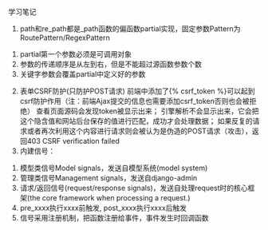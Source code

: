 学习笔记
1. path和re_path都是_path函数的偏函数partial实现，固定参数Pattern为RoutePattern/RegexPattern
1) partial第一个参数必须是可调用对象
2) 参数的传递顺序是从左到右，但是不能超过源函数参数个数
3) 关键字参数会覆盖partial中定义好的参数
2. 表单CSRF防护(只防护POST请求)
前端中添加了{% csrf_token %}可以起到csrf防护作用（注：前端Ajax提交的信息也需要添加csrf_token否则也会被拒绝）
查看页面源码会发现token被显示出来；
引擎解析不会显示出来，它会把这个隐含值和网站后台保存的值进行匹配，成功才会处理数据；
如果反复的请求或者再次利用这个内容进行请求则会被认为是伪造的POST请求（攻击），返回403 CSRF verification failed
3. 内建信号：
1) 模型类信号Model signals，发送自模型系统(model system)
2) 管理类信号Management signals，发送自django-admin
3) 请求/返回信号(request/response signals)，发送自处理request时的核心框架(the core framework when processing a request.)
4) pre_xxxx执行xxxx前触发, post_xxxx执行xxxx后触发
5) 信号采用注册机制，把函数注册给事件，事件发生时回调函数